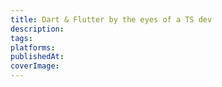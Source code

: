 ```yaml
---
title: Dart & Flutter by the eyes of a TS dev
description: 
tags: 
platforms: 
publishedAt: 
coverImage:
---
```

